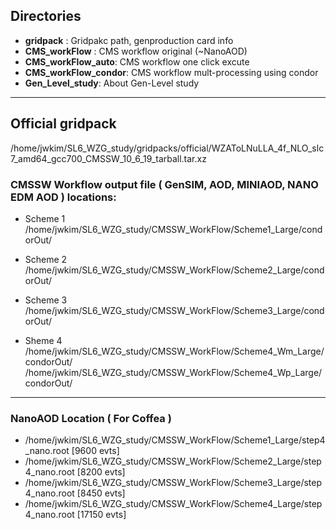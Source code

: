 ## Directories  

 - **gridpack** : Gridpakc path, genproduction card info
 - **CMS_workFlow** : CMS workflow original (~NanoAOD)
 - **CMS_workFlow_auto**: CMS workflow one click excute
 - **CMS_workFlow_condor**: CMS workflow mult-processing using condor  
 - **Gen_Level_study**: About Gen-Level study  
 
---
## Official gridpack  
/home/jwkim/SL6_WZG_study/gridpacks/official/WZAToLNuLLA_4f_NLO_slc7_amd64_gcc700_CMSSW_10_6_19_tarball.tar.xz  


### CMSSW Workflow output file ( GenSIM, AOD, MINIAOD, NANO EDM AOD ) locations:  
 - Scheme 1  
/home/jwkim/SL6_WZG_study/CMSSW_WorkFlow/Scheme1_Large/condorOut/  

 - Scheme 2  
/home/jwkim/SL6_WZG_study/CMSSW_WorkFlow/Scheme2_Large/condorOut/  

 - Scheme 3  
/home/jwkim/SL6_WZG_study/CMSSW_WorkFlow/Scheme3_Large/condorOut/  

 - Sheme 4  
/home/jwkim/SL6_WZG_study/CMSSW_WorkFlow/Scheme4_Wm_Large/condorOut/  
/home/jwkim/SL6_WZG_study/CMSSW_WorkFlow/Scheme4_Wp_Large/condorOut/  


--- 
### NanoAOD Location ( For Coffea )  
 - /home/jwkim/SL6_WZG_study/CMSSW_WorkFlow/Scheme1_Large/step4_nano.root [9600 evts]
 - /home/jwkim/SL6_WZG_study/CMSSW_WorkFlow/Scheme2_Large/step4_nano.root [8200 evts]
 - /home/jwkim/SL6_WZG_study/CMSSW_WorkFlow/Scheme3_Large/step4_nano.root [8450 evts]
 - /home/jwkim/SL6_WZG_study/CMSSW_WorkFlow/Scheme4_Large/step4_nano.root [17150 evts]

